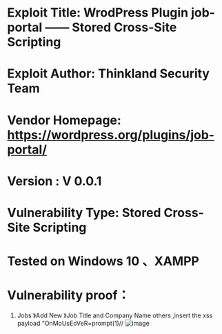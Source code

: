 # Exploit Title: WrodPress Plugin  job-portal —— Stored Cross-Site Scripting
# Exploit Author: Thinkland Security Team
# Vendor Homepage: https://wordpress.org/plugins/job-portal/
# Version :  V 0.0.1
# Vulnerability Type: Stored Cross-Site Scripting
# Tested on Windows 10 、XAMPP
# Vulnerability proof：  
1. Jobs 》Add New 》Job Title and Company Name others ,insert the xss payload "OnMoUsEoVeR=prompt(1)//
![image](https://github.com/BigTiger2020/word-press/blob/main/job-portal.gif)  
